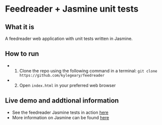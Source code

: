 # Feedreader + Jasmine unit tests

## What it is
A feedreader web application with unit tests written in Jasmine.

## How to run
* 1. Clone the repo using the following command in a terminal: `git clone https://github.com/kylegeary/feedreader`
* 2. Open `index.html` in your preferred web browser

## Live demo and addtional information
* See the feedreader Jasmine tests in action [here](https://kylegeary.github.io/feedreader/)
* More information on Jasmine can be found [here](https://jasmine.github.io/)
